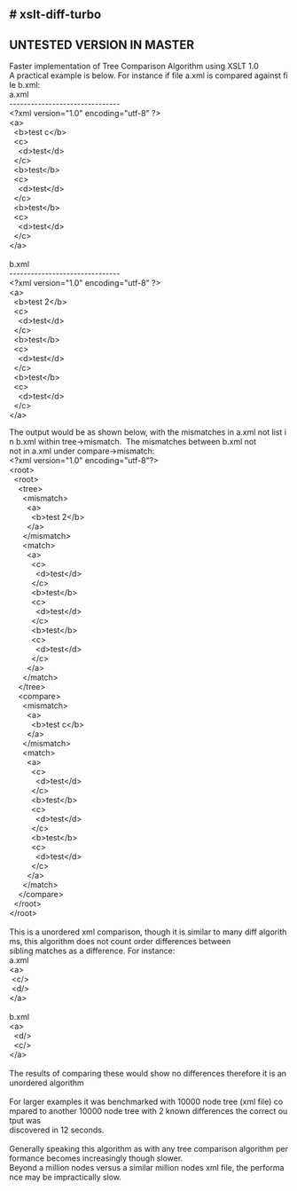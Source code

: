 #&nbsp;xslt-diff-turbo
---------------------------
UNTESTED VERSION IN MASTER
---------------------------
Faster&nbsp;implementation&nbsp;of&nbsp;Tree&nbsp;Comparison&nbsp;Algorithm&nbsp;using&nbsp;XSLT&nbsp;1.0<br/>
A&nbsp;practical&nbsp;example&nbsp;is&nbsp;below.&nbsp;For&nbsp;instance&nbsp;if&nbsp;file&nbsp;a.xml&nbsp;is&nbsp;compared&nbsp;against&nbsp;file&nbsp;b.xml:<br/>
a.xml<br/>
-------------------------------<br/>
&lt;?xml&nbsp;version="1.0"&nbsp;encoding="utf-8"&nbsp;?&gt;<br/>
&lt;a&gt;<br/>
&nbsp;&nbsp;&lt;b&gt;test&nbsp;c&lt;/b&gt;<br/>
&nbsp;&nbsp;&lt;c&gt;<br/>
&nbsp;&nbsp;&nbsp;&nbsp;&lt;d&gt;test&lt;/d&gt;<br/>
&nbsp;&nbsp;&lt;/c&gt;<br/>
&nbsp;&nbsp;&lt;b&gt;test&lt;/b&gt;<br/>
&nbsp;&nbsp;&lt;c&gt;<br/>
&nbsp;&nbsp;&nbsp;&nbsp;&lt;d&gt;test&lt;/d&gt;<br/>
&nbsp;&nbsp;&lt;/c&gt;<br/>
&nbsp;&nbsp;&lt;b&gt;test&lt;/b&gt;<br/>
&nbsp;&nbsp;&lt;c&gt;<br/>
&nbsp;&nbsp;&nbsp;&nbsp;&lt;d&gt;test&lt;/d&gt;<br/>
&nbsp;&nbsp;&lt;/c&gt;<br/>
&lt;/a&gt;<br/>
<br/>
b.xml<br/>
-------------------------------<br/>
&lt;?xml&nbsp;version="1.0"&nbsp;encoding="utf-8"&nbsp;?&gt;<br/>
&lt;a&gt;<br/>
&nbsp;&nbsp;&lt;b&gt;test&nbsp;2&lt;/b&gt;<br/>
&nbsp;&nbsp;&lt;c&gt;<br/>
&nbsp;&nbsp;&nbsp;&nbsp;&lt;d&gt;test&lt;/d&gt;<br/>
&nbsp;&nbsp;&lt;/c&gt;<br/>
&nbsp;&nbsp;&lt;b&gt;test&lt;/b&gt;<br/>
&nbsp;&nbsp;&lt;c&gt;<br/>
&nbsp;&nbsp;&nbsp;&nbsp;&lt;d&gt;test&lt;/d&gt;<br/>
&nbsp;&nbsp;&lt;/c&gt;<br/>
&nbsp;&nbsp;&lt;b&gt;test&lt;/b&gt;<br/>
&nbsp;&nbsp;&lt;c&gt;<br/>
&nbsp;&nbsp;&nbsp;&nbsp;&lt;d&gt;test&lt;/d&gt;<br/>
&nbsp;&nbsp;&lt;/c&gt;<br/>
&lt;/a&gt;<br/>

The&nbsp;output&nbsp;would&nbsp;be&nbsp;as&nbsp;shown&nbsp;below,&nbsp;with&nbsp;the&nbsp;mismatches&nbsp;in&nbsp;a.xml&nbsp;not&nbsp;list&nbsp;in&nbsp;b.xml&nbsp;within&nbsp;tree-&gt;mismatch.&nbsp;&nbsp;The&nbsp;mismatches&nbsp;between&nbsp;b.xml&nbsp;not<br/>
not&nbsp;in&nbsp;a.xml&nbsp;under&nbsp;compare-&gt;mismatch:<br/>
&lt;?xml&nbsp;version="1.0"&nbsp;encoding="utf-8"?&gt;<br/>
&lt;root&gt;<br/>
&nbsp;&nbsp;&lt;root&gt;<br/>
&nbsp;&nbsp;&nbsp;&nbsp;&lt;tree&gt;<br/>
&nbsp;&nbsp;&nbsp;&nbsp;&nbsp;&nbsp;&lt;mismatch&gt;<br/>
&nbsp;&nbsp;&nbsp;&nbsp;&nbsp;&nbsp;&nbsp;&nbsp;&lt;a&gt;<br/>
&nbsp;&nbsp;&nbsp;&nbsp;&nbsp;&nbsp;&nbsp;&nbsp;&nbsp;&nbsp;&lt;b&gt;test&nbsp;2&lt;/b&gt;<br/>
&nbsp;&nbsp;&nbsp;&nbsp;&nbsp;&nbsp;&nbsp;&nbsp;&lt;/a&gt;<br/>
&nbsp;&nbsp;&nbsp;&nbsp;&nbsp;&nbsp;&lt;/mismatch&gt;<br/>
&nbsp;&nbsp;&nbsp;&nbsp;&nbsp;&nbsp;&lt;match&gt;<br/>
&nbsp;&nbsp;&nbsp;&nbsp;&nbsp;&nbsp;&nbsp;&nbsp;&lt;a&gt;<br/>
&nbsp;&nbsp;&nbsp;&nbsp;&nbsp;&nbsp;&nbsp;&nbsp;&nbsp;&nbsp;&lt;c&gt;<br/>
&nbsp;&nbsp;&nbsp;&nbsp;&nbsp;&nbsp;&nbsp;&nbsp;&nbsp;&nbsp;&nbsp;&nbsp;&lt;d&gt;test&lt;/d&gt;<br/>
&nbsp;&nbsp;&nbsp;&nbsp;&nbsp;&nbsp;&nbsp;&nbsp;&nbsp;&nbsp;&lt;/c&gt;<br/>
&nbsp;&nbsp;&nbsp;&nbsp;&nbsp;&nbsp;&nbsp;&nbsp;&nbsp;&nbsp;&lt;b&gt;test&lt;/b&gt;<br/>
&nbsp;&nbsp;&nbsp;&nbsp;&nbsp;&nbsp;&nbsp;&nbsp;&nbsp;&nbsp;&lt;c&gt;<br/>
&nbsp;&nbsp;&nbsp;&nbsp;&nbsp;&nbsp;&nbsp;&nbsp;&nbsp;&nbsp;&nbsp;&nbsp;&lt;d&gt;test&lt;/d&gt;<br/>
&nbsp;&nbsp;&nbsp;&nbsp;&nbsp;&nbsp;&nbsp;&nbsp;&nbsp;&nbsp;&lt;/c&gt;<br/>
&nbsp;&nbsp;&nbsp;&nbsp;&nbsp;&nbsp;&nbsp;&nbsp;&nbsp;&nbsp;&lt;b&gt;test&lt;/b&gt;<br/>
&nbsp;&nbsp;&nbsp;&nbsp;&nbsp;&nbsp;&nbsp;&nbsp;&nbsp;&nbsp;&lt;c&gt;<br/>
&nbsp;&nbsp;&nbsp;&nbsp;&nbsp;&nbsp;&nbsp;&nbsp;&nbsp;&nbsp;&nbsp;&nbsp;&lt;d&gt;test&lt;/d&gt;<br/>
&nbsp;&nbsp;&nbsp;&nbsp;&nbsp;&nbsp;&nbsp;&nbsp;&nbsp;&nbsp;&lt;/c&gt;<br/>
&nbsp;&nbsp;&nbsp;&nbsp;&nbsp;&nbsp;&nbsp;&nbsp;&lt;/a&gt;<br/>
&nbsp;&nbsp;&nbsp;&nbsp;&nbsp;&nbsp;&lt;/match&gt;<br/>
&nbsp;&nbsp;&nbsp;&nbsp;&lt;/tree&gt;<br/>
&nbsp;&nbsp;&nbsp;&nbsp;&lt;compare&gt;<br/>
&nbsp;&nbsp;&nbsp;&nbsp;&nbsp;&nbsp;&lt;mismatch&gt;<br/>
&nbsp;&nbsp;&nbsp;&nbsp;&nbsp;&nbsp;&nbsp;&nbsp;&lt;a&gt;<br/>
&nbsp;&nbsp;&nbsp;&nbsp;&nbsp;&nbsp;&nbsp;&nbsp;&nbsp;&nbsp;&lt;b&gt;test&nbsp;c&lt;/b&gt;<br/>
&nbsp;&nbsp;&nbsp;&nbsp;&nbsp;&nbsp;&nbsp;&nbsp;&lt;/a&gt;<br/>
&nbsp;&nbsp;&nbsp;&nbsp;&nbsp;&nbsp;&lt;/mismatch&gt;<br/>
&nbsp;&nbsp;&nbsp;&nbsp;&nbsp;&nbsp;&lt;match&gt;<br/>
&nbsp;&nbsp;&nbsp;&nbsp;&nbsp;&nbsp;&nbsp;&nbsp;&lt;a&gt;<br/>
&nbsp;&nbsp;&nbsp;&nbsp;&nbsp;&nbsp;&nbsp;&nbsp;&nbsp;&nbsp;&lt;c&gt;<br/>
&nbsp;&nbsp;&nbsp;&nbsp;&nbsp;&nbsp;&nbsp;&nbsp;&nbsp;&nbsp;&nbsp;&nbsp;&lt;d&gt;test&lt;/d&gt;<br/>
&nbsp;&nbsp;&nbsp;&nbsp;&nbsp;&nbsp;&nbsp;&nbsp;&nbsp;&nbsp;&lt;/c&gt;<br/>
&nbsp;&nbsp;&nbsp;&nbsp;&nbsp;&nbsp;&nbsp;&nbsp;&nbsp;&nbsp;&lt;b&gt;test&lt;/b&gt;<br/>
&nbsp;&nbsp;&nbsp;&nbsp;&nbsp;&nbsp;&nbsp;&nbsp;&nbsp;&nbsp;&lt;c&gt;<br/>
&nbsp;&nbsp;&nbsp;&nbsp;&nbsp;&nbsp;&nbsp;&nbsp;&nbsp;&nbsp;&nbsp;&nbsp;&lt;d&gt;test&lt;/d&gt;<br/>
&nbsp;&nbsp;&nbsp;&nbsp;&nbsp;&nbsp;&nbsp;&nbsp;&nbsp;&nbsp;&lt;/c&gt;<br/>
&nbsp;&nbsp;&nbsp;&nbsp;&nbsp;&nbsp;&nbsp;&nbsp;&nbsp;&nbsp;&lt;b&gt;test&lt;/b&gt;<br/>
&nbsp;&nbsp;&nbsp;&nbsp;&nbsp;&nbsp;&nbsp;&nbsp;&nbsp;&nbsp;&lt;c&gt;<br/>
&nbsp;&nbsp;&nbsp;&nbsp;&nbsp;&nbsp;&nbsp;&nbsp;&nbsp;&nbsp;&nbsp;&nbsp;&lt;d&gt;test&lt;/d&gt;<br/>
&nbsp;&nbsp;&nbsp;&nbsp;&nbsp;&nbsp;&nbsp;&nbsp;&nbsp;&nbsp;&lt;/c&gt;<br/>
&nbsp;&nbsp;&nbsp;&nbsp;&nbsp;&nbsp;&nbsp;&nbsp;&lt;/a&gt;<br/>
&nbsp;&nbsp;&nbsp;&nbsp;&nbsp;&nbsp;&lt;/match&gt;<br/>
&nbsp;&nbsp;&nbsp;&nbsp;&lt;/compare&gt;<br/>
&nbsp;&nbsp;&lt;/root&gt;<br/>
&lt;/root&gt;<br/>
<br/>
This&nbsp;is&nbsp;a&nbsp;unordered&nbsp;xml&nbsp;comparison,&nbsp;though&nbsp;it&nbsp;is&nbsp;similar&nbsp;to&nbsp;many&nbsp;diff&nbsp;algorithms,&nbsp;this&nbsp;algorithm&nbsp;does&nbsp;not&nbsp;count&nbsp;order&nbsp;differences&nbsp;between<br/>
sibling&nbsp;matches&nbsp;as&nbsp;a&nbsp;difference.&nbsp;For&nbsp;instance:<br/>
a.xml<br/>
&lt;a&gt;<br/>
&nbsp;&lt;c/&gt;<br/>
&nbsp;&lt;d/&gt;<br/>
&lt;/a&gt;<br/>
<br/>
b.xml<br/>
&lt;a&gt;<br/>
&nbsp;&nbsp;&lt;d/&gt;<br/>
&nbsp;&nbsp;&lt;c/&gt;<br/>
&lt;/a&gt;<br/>
<br/>
The&nbsp;results&nbsp;of&nbsp;comparing&nbsp;these&nbsp;would&nbsp;show&nbsp;no&nbsp;differences&nbsp;therefore&nbsp;it&nbsp;is&nbsp;an&nbsp;unordered&nbsp;algorithm<br/>
<br/>
For&nbsp;larger&nbsp;examples&nbsp;it&nbsp;was&nbsp;benchmarked&nbsp;with&nbsp;10000&nbsp;node&nbsp;tree&nbsp;(xml&nbsp;file)&nbsp;compared&nbsp;to&nbsp;another&nbsp;10000&nbsp;node&nbsp;tree&nbsp;with&nbsp;2&nbsp;known&nbsp;differences&nbsp;the&nbsp;correct&nbsp;output&nbsp;was<br/>
discovered&nbsp;in&nbsp;12&nbsp;seconds.<br/>
<br/>
Generally&nbsp;speaking&nbsp;this&nbsp;algorithm&nbsp;as&nbsp;with&nbsp;any&nbsp;tree&nbsp;comparison&nbsp;algorithm&nbsp;performance&nbsp;becomes&nbsp;increasingly&nbsp;though&nbsp;slower.<br/>
Beyond&nbsp;a&nbsp;million&nbsp;nodes&nbsp;versus&nbsp;a&nbsp;similar&nbsp;million&nbsp;nodes&nbsp;xml&nbsp;file,&nbsp;the&nbsp;performance&nbsp;may&nbsp;be&nbsp;impractically&nbsp;slow.<br/>
